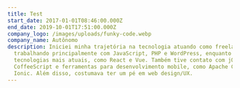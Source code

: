 ```yaml
---
title: Test
start_date: 2017-01-01T08:46:00.000Z
end_date: 2019-10-01T17:51:00.000Z
company_logo: /images/uploads/funky-code.webp
company_name: Autônomo
description: Iniciei minha trajetória na tecnologia atuando como freelancer,
  trabalhando principalmente com JavaScript, PHP e WordPress, enquanto aprendia
  tecnologias mais atuais, como React e Vue. Também tive contato com jQuery,
  CoffeeScript e ferramentas para desenvolvimento mobile, como Apache Cordova e
  Ionic. Além disso, costumava ter um pé em web design/UX.
---
```

